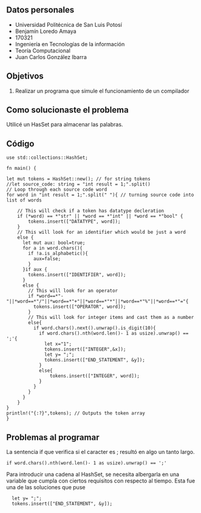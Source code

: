 ## Datos personales

 - Universidad Politécnica de San Luis Potosí
 - Benjamín Loredo Amaya
 - 170321
 - Ingeniería en Tecnologías de la información
 - Teoría Computacional
 - Juan Carlos González Ibarra
 
## Objetivos
1. Realizar un programa que simule el funcionamiento de un compilador

## Como solucionaste el problema
Utilicé un HasSet para almacenar las palabras.

## Código

    use std::collections::HashSet;

    fn main() {

    let mut tokens = HashSet::new(); // for string tokens
    //let source_code: string = "int result = 1;".split() 
    // Loop through each source code word
    for word in "int result = 1;".split(" "){ // turning source code into list of words

        // This will check if a token has datatype decleration
        if (*word) == *"str" || *word == *"int" || *word == *"bool" {
            tokens.insert(["DATATYPE", word]);
        }
        // This will look for an identifier which would be just a word
        else {
          let mut aux: bool=true;
          for a in word.chars(){
            if !a.is_alphabetic(){
              aux=false;
            }
          }if aux {
            tokens.insert(["IDENTIFIER", word]);
          }
          else {
            // This will look for an operator
            if *word==*"-"||*word==*"/"||*word==*"+"||*word==*"*"||*word==*"%"||*word==*"="{
              tokens.insert(["OPERATOR", word]);
            }   
            // This will look for integer items and cast them as a number
            else{
              if word.chars().next().unwrap().is_digit(10){
                if word.chars().nth(word.len()- 1 as usize).unwrap() == ';'{
                  let x="1";
                  tokens.insert(["INTEGER",&x]);
                  let y= ";";
                  tokens.insert(["END_STATEMENT", &y]);
                } 
                else{
                    tokens.insert(["INTEGER", word]);
                } 
              }
            } 
          }  
        }        
    }
    println!("{:?}",tokens); // Outputs the token array
    }


## Problemas al programar
La sentencia if que verifica si el caracter es ; resultó en algo un tanto largo.

    if word.chars().nth(word.len()- 1 as usize).unwrap() == ';'

Para introducir una cadena al HashSet, se necesita albergarla en una variable que cumpla con ciertos requisitos con respecto al tiempo. Esta fue una de las soluciones que puse

      let y= ";";
      tokens.insert(["END_STATEMENT", &y]);
